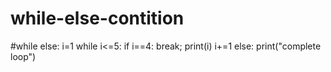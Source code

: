 # while-else-contition
#while else:
i=1
while i<=5:
  if i==4:
    break;
  print(i)
  i+=1
  else:
  print("complete loop")

